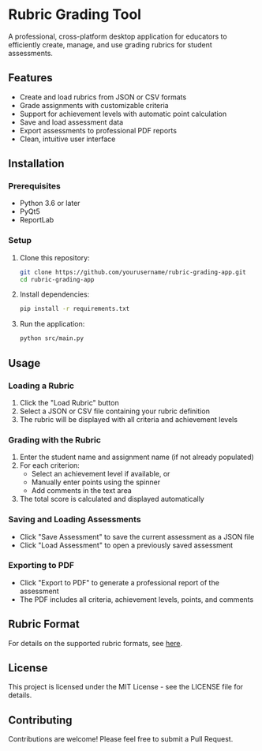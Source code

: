 # Rubric Grading Tool

A professional, cross-platform desktop application for educators to efficiently create, manage, and use grading rubrics for student assessments.

## Features

- Create and load rubrics from JSON or CSV formats
- Grade assignments with customizable criteria
- Support for achievement levels with automatic point calculation
- Save and load assessment data
- Export assessments to professional PDF reports
- Clean, intuitive user interface

## Installation

### Prerequisites

- Python 3.6 or later
- PyQt5
- ReportLab

### Setup

1. Clone this repository:
   ```bash
   git clone https://github.com/yourusername/rubric-grading-app.git
   cd rubric-grading-app
   ```

2. Install dependencies:
   ```bash
   pip install -r requirements.txt
   ```

3. Run the application:
   ```bash
   python src/main.py
   ```

## Usage

### Loading a Rubric

1. Click the "Load Rubric" button
2. Select a JSON or CSV file containing your rubric definition
3. The rubric will be displayed with all criteria and achievement levels

### Grading with the Rubric

1. Enter the student name and assignment name (if not already populated)
2. For each criterion:
   - Select an achievement level if available, or
   - Manually enter points using the spinner
   - Add comments in the text area
3. The total score is calculated and displayed automatically

### Saving and Loading Assessments

- Click "Save Assessment" to save the current assessment as a JSON file
- Click "Load Assessment" to open a previously saved assessment

### Exporting to PDF

- Click "Export to PDF" to generate a professional report of the assessment
- The PDF includes all criteria, achievement levels, points, and comments

## Rubric Format

For details on the supported rubric formats, see [here](https://github.com/shubham526/grading_app/blob/main/src/docs/rubric_format.md).

## License

This project is licensed under the MIT License - see the LICENSE file for details.

## Contributing

Contributions are welcome! Please feel free to submit a Pull Request.